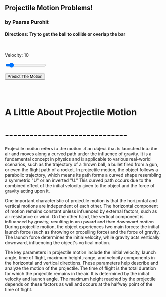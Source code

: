 <html>
    <head>
        <link rel="stylesheet" href="assets/css/style.css">
        <link rel="stylesheet" href="assets/css/projectilemotion.css">
    </head>
    <body>
        <h2>Projectile Motion Problems!</h2>
        <h3>by Paaras Purohit</h3>
        <h4>Directions: Try to get the ball to collide or overlap the bar</h4>
        <br>
        <p id="velocityLabel">Velocity: 10</p>
        <input type="range" id="velocity" min="0" max="100" value="10">
        <br><br>
        <button onclick="getUserGuess()">Predict The Motion</button>
        <br><br>
        <canvas width="650px" height="250px" id="canvas1"></canvas>
        <p id="finishLine"></p>
        <br>
    </body>
    <script src="assets/js/projectilemotion.js"></script>
</html>

# A Little About Projectile Motion
# ------------------------------

Projectile motion refers to the motion of an object that is launched into the air and moves along a curved path under the influence of gravity. It is a fundamental concept in physics and is applicable to various real-world scenarios, such as the trajectory of a thrown ball, a bullet fired from a gun, or even the flight path of a rocket. In projectile motion, the object follows a parabolic trajectory, which means its path forms a curved shape resembling a symmetric "U" or an inverted "U." This curved path occurs due to the combined effect of the initial velocity given to the object and the force of gravity acting upon it.

One important characteristic of projectile motion is that the horizontal and vertical motions are independent of each other. The horizontal component of motion remains constant unless influenced by external factors, such as air resistance or wind. On the other hand, the vertical component is influenced by gravity, resulting in an upward and then downward motion. During projectile motion, the object experiences two main forces: the initial launch force (such as throwing or propelling force) and the force of gravity. The launch force determines the initial velocity, while gravity acts vertically downward, influencing the object's vertical motion.

The key parameters in projectile motion include the initial velocity, launch angle, time of flight, maximum height, range, and velocity components in the horizontal and vertical directions. These parameters help describe and analyze the motion of the projectile. The time of flight is the total duration for which the projectile remains in the air. It is determined by the initial velocity and launch angle. The maximum height reached by the projectile depends on these factors as well and occurs at the halfway point of the time of flight.